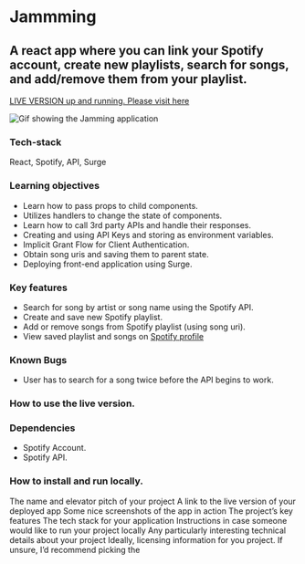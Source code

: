 # Jammming 

## A react app where you can link your Spotify account, create new playlists, search for songs, and add/remove them from your playlist. 

[LIVE VERSION up and running. Please visit here](https://cengiz-jammming.surge.sh)

![Gif showing the Jamming application](https://github.com/CZ32/jamming/blob/readme/public/jammming_final.gif)

### Tech-stack

React, Spotify, API, Surge

### Learning objectives

* Learn how to pass props to child components.  
* Utilizes handlers to change the state of components. 
* Learn how to call 3rd party APIs and handle their responses.
* Creating and using API Keys and storing as environment variables. 
* Implicit Grant Flow for Client Authentication. 
* Obtain song uris and saving them to parent state. 
* Deploying front-end application using Surge.

### Key features 

* Search for song by artist or song name using the Spotify API. 
* Create and save new Spotify playlist. 
* Add or remove songs from Spotify playlist (using song uri).
* View saved playlist and songs on [Spotify profile](https://open.spotify.com/user/4f1gscmhwi86f3ul4vq9tryyy)

### Known Bugs

* User has to search for a song twice before the API begins to work. 

### How to use the live version. 


### Dependencies 

* Spotify Account.
* Spotify API. 

### How to install and run locally. 

The name and elevator pitch of your project
A link to the live version of your deployed app
Some nice screenshots of the app in action
The project’s key features
The tech stack for your application
Instructions in case someone would like to run your project locally
Any particularly interesting technical details about your project
Ideally, licensing information for you project. If unsure, I’d recommend picking the